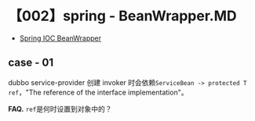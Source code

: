 # 【002】spring - BeanWrapper.MD

- [Spring IOC BeanWrapper
](https://blog.csdn.net/u012410733/article/details/53346345)


## case - 01
dubbo service-provider 创建 invoker 时会依赖`ServiceBean -> protected T ref`，"The reference of the interface implementation"。  

**FAQ.** `ref`是何时设置到对象中的？

